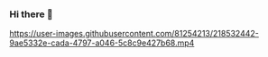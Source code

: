 ### Hi there 👋




https://user-images.githubusercontent.com/81254213/218532442-9ae5332e-cada-4797-a046-5c8c9e427b68.mp4


